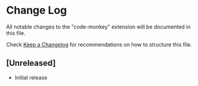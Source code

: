 # Change Log
All notable changes to the "code-monkey" extension will be documented in this file.

Check [Keep a Changelog](http://keepachangelog.com/) for recommendations on how to structure this file.

## [Unreleased]
- Initial release